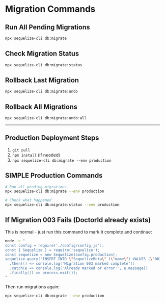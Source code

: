 # Migration Commands

## Run All Pending Migrations
```bash
npx sequelize-cli db:migrate
```

## Check Migration Status
```bash
npx sequelize-cli db:migrate:status
```

## Rollback Last Migration
```bash
npx sequelize-cli db:migrate:undo
```

## Rollback All Migrations
```bash
npx sequelize-cli db:migrate:undo:all
```

---

## Production Deployment Steps
1. `git pull`
2. `npm install` (if needed)
3. `npx sequelize-cli db:migrate --env production`

## SIMPLE Production Commands
```bash
# Run all pending migrations
npx sequelize-cli db:migrate --env production

# Check what happened
npx sequelize-cli db:migrate:status --env production
```

## If Migration 003 Fails (DoctorId already exists)
This is normal - just run this command to mark it complete and continue:
```bash
node -e "
const config = require('./config/config.js');
const { Sequelize } = require('sequelize');
const sequelize = new Sequelize(config.production);
sequelize.query('INSERT INTO \"SequelizeMeta\" (\"name\") VALUES (\"003-add-doctorid-column.js\")')
  .then(() => console.log('Migration 003 marked complete'))
  .catch(e => console.log('Already marked or error:', e.message))
  .finally(() => process.exit());
"
```

Then run migrations again:
```bash
npx sequelize-cli db:migrate --env production
```